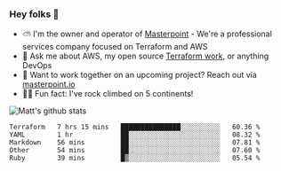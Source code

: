 

### Hey folks 👋

- ⛅️ I'm the owner and operator of [Masterpoint](https://masterpoint.io) - We're a professional services company focused on Terraform and AWS
- 💬 Ask me about AWS, my open source [Terraform work](https://github.com/masterpointio?q=terraform&type=&language=hcl), or anything DevOps
- 🔨 Want to work together on an upcoming project? Reach out via [masterpoint.io](https://masterpoint.io)
- 🧗‍♂️ Fun fact: I've rock climbed on 5 continents! 


![Matt's github stats](https://github-readme-stats.vercel.app/api?username=Gowiem&count_private=true&theme=cobalt&show_icons=true)

<!--START_SECTION:waka-->
```text
Terraform   7 hrs 15 mins   ███████████████░░░░░░░░░░   60.36 % 
YAML        1 hr            ██░░░░░░░░░░░░░░░░░░░░░░░   08.32 % 
Markdown    56 mins         ██░░░░░░░░░░░░░░░░░░░░░░░   07.81 % 
Other       54 mins         ██░░░░░░░░░░░░░░░░░░░░░░░   07.60 % 
Ruby        39 mins         █▒░░░░░░░░░░░░░░░░░░░░░░░   05.54 % 
```
<!--END_SECTION:waka-->
